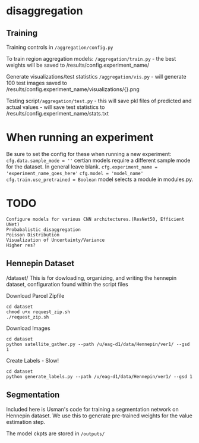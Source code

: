 # disaggregation

## Training
Training controls in ```/aggregation/config.py```

To train region aggregation models:
```/aggregation/train.py```
    - the best weights will be saved to /results/config.experiment_name/

Generate visualizations/test statistics ```/aggregation/vis.py``` 
    - will generate 100 test images saved to /results/config.experiment_name/visualizations/{}.png

Testing script```/aggregation/test.py```
    - this will save pkl files of predicted and actual values
    - will save test statistics to /results/config.experiment_name/stats.txt

# When running an experiment
Be sure to set the config for these when running a new experiment:
```cfg.data.sample_mode = ''``` certian models require a different sample mode for the dataset. In general leave blank.
```cfg.experiment_name = 'experiment_name_goes_here'```
```cfg.model = 'model_name' ```
```cfg.train.use_pretrained = Boolean```
model selects a module in modules.py.

# TODO
    Configure models for various CNN architectures.(ResNet50, Efficient UNet)
    Probabalistic disaggregation
    Poisson Distribution
    Visualization of Uncertainty/Variance
    Higher res?

## Hennepin Dataset
/dataset/
This is for dowloading, organizing, and writing the hennepin dataset, 
configuration found within the script files

Download Parcel Zipfile
```
cd dataset
chmod u+x request_zip.sh
./request_zip.sh
```
Download Images
```
cd dataset
python satellite_gather.py --path /u/eag-d1/data/Hennepin/ver1/ --gsd 1
```
Create Labels - Slow!
```
cd dataset
python generate_labels.py --path /u/eag-d1/data/Hennepin/ver1/ --gsd 1
```
## Segmentation
Included here is Usman's code for training a segmentation network on Hennepin dataset.
We use this to generate pre-trained weights for the value estimation step.

The model ckpts are stored in ```/outputs/```